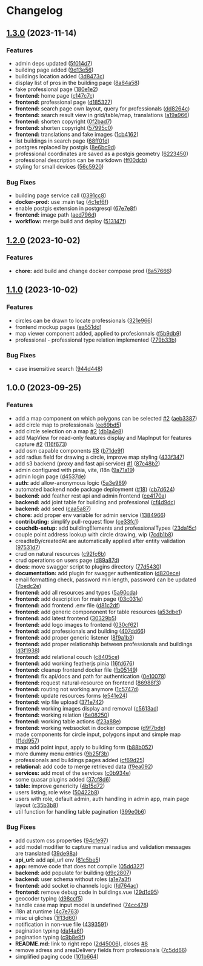 # Changelog

## [1.3.0](https://github.com/EPFL-ENAC/ALICE-ETHZ-AREMA/compare/v1.2.0...v1.3.0) (2023-11-14)


### Features

* admin deps updated ([5f014d7](https://github.com/EPFL-ENAC/ALICE-ETHZ-AREMA/commit/5f014d7404f15d0a555a9a09d01ed36c04c53fbd))
* building page added ([9d13e56](https://github.com/EPFL-ENAC/ALICE-ETHZ-AREMA/commit/9d13e569289f2c648cf6f30989937202d997933b))
* buildings location added ([3d8473c](https://github.com/EPFL-ENAC/ALICE-ETHZ-AREMA/commit/3d8473c18618380d41574a0503e24a5c406e644c))
* display list of pros in the building page ([8a84a58](https://github.com/EPFL-ENAC/ALICE-ETHZ-AREMA/commit/8a84a5851d09727a522b7a5b9f6d255cdfd04488))
* fake professional page ([180e1e2](https://github.com/EPFL-ENAC/ALICE-ETHZ-AREMA/commit/180e1e28739e778bbf3c81dbf77eea4aac72e597))
* **frontend:** home page ([c147c7c](https://github.com/EPFL-ENAC/ALICE-ETHZ-AREMA/commit/c147c7c85eb854bff536bd71259cb14a37dd6b69))
* **frontend:** professional page ([d185327](https://github.com/EPFL-ENAC/ALICE-ETHZ-AREMA/commit/d185327a8d7cd29955865f0b2e04f2961dbd5ae2))
* **frontend:** search page own layout, query for professionals ([dd8264c](https://github.com/EPFL-ENAC/ALICE-ETHZ-AREMA/commit/dd8264cbe4eac00bdcf25d223fcff1f768c17fce))
* **frontend:** search result view in grid/table/map, translations ([a19a966](https://github.com/EPFL-ENAC/ALICE-ETHZ-AREMA/commit/a19a966c05d20695530a4068b98408ce636c8524))
* **frontend:** shorten copyright ([0f2bad7](https://github.com/EPFL-ENAC/ALICE-ETHZ-AREMA/commit/0f2bad7465825d16d7953dfa6bad57b6a9e3e870))
* **frontend:** shorten copyright ([57995c0](https://github.com/EPFL-ENAC/ALICE-ETHZ-AREMA/commit/57995c075840814d493bd002f88ed31a7a164e03))
* **frontend:** translations and fake images ([1cb4162](https://github.com/EPFL-ENAC/ALICE-ETHZ-AREMA/commit/1cb416264b2ab79ffaebe2afc1448ddbe6aaaebe))
* list buildings in search page ([68ff01d](https://github.com/EPFL-ENAC/ALICE-ETHZ-AREMA/commit/68ff01dad5fe93b07d5bde5895e858b1792f0665))
* postgres replaced by postgis ([8e6bc9d](https://github.com/EPFL-ENAC/ALICE-ETHZ-AREMA/commit/8e6bc9d66ab3757b4f00ddcfe9bf91a5c1397a1e))
* professional coordinates are saved as a postgis geometry ([6223450](https://github.com/EPFL-ENAC/ALICE-ETHZ-AREMA/commit/622345097feb5cf746ca0691bb04ded9aa266fe0))
* professional description can be markdown ([ff00dcb](https://github.com/EPFL-ENAC/ALICE-ETHZ-AREMA/commit/ff00dcbbd5a58316f76f7edfeb8c22e44c035c12))
* styling for small devices ([56c5920](https://github.com/EPFL-ENAC/ALICE-ETHZ-AREMA/commit/56c5920b79b8009473f611a8b94c0f07ea711646))


### Bug Fixes

* building page service call ([0391cc8](https://github.com/EPFL-ENAC/ALICE-ETHZ-AREMA/commit/0391cc8a0e5864aff86631b1b37d3fd87f1d280b))
* **docker-prod:** use :main tag ([4c1ef6f](https://github.com/EPFL-ENAC/ALICE-ETHZ-AREMA/commit/4c1ef6f58e9e7c784a40cf95bf17955eda1ea3c4))
* enable postgis extension in postgresql ([67e7e8f](https://github.com/EPFL-ENAC/ALICE-ETHZ-AREMA/commit/67e7e8fde3f8b79fc78a6044bfd7a4db907986c6))
* **frontend:** image path ([aed796d](https://github.com/EPFL-ENAC/ALICE-ETHZ-AREMA/commit/aed796d3d85f1a67b1b1e0ed5e9be2560b5d5c23))
* **workflow:** merge build and deploy ([513147f](https://github.com/EPFL-ENAC/ALICE-ETHZ-AREMA/commit/513147f5005e4aefc6d7aaf30059e19a4cd5d368))

## [1.2.0](https://github.com/EPFL-ENAC/ALICE-ETHZ-AREMA/compare/v1.1.0...v1.2.0) (2023-10-02)


### Features

* **chore:** add build and change docker compose prod ([8a57666](https://github.com/EPFL-ENAC/ALICE-ETHZ-AREMA/commit/8a576665cd9f773b71e6f530e7353a11ad45fd93))

## [1.1.0](https://github.com/EPFL-ENAC/ALICE-ETHZ-AREMA/compare/v1.0.1...v1.1.0) (2023-10-02)


### Features

* circles can be drawn to locate professionals ([321e966](https://github.com/EPFL-ENAC/ALICE-ETHZ-AREMA/commit/321e966d5f1a159f27c4f9ae966dcc7b95398d3f))
* frontend mockup pages ([ea551dd](https://github.com/EPFL-ENAC/ALICE-ETHZ-AREMA/commit/ea551dd3254644c7929e6585219622bc1dc5c37c))
* map viewer component added, applied to profesionnals ([f5b9db9](https://github.com/EPFL-ENAC/ALICE-ETHZ-AREMA/commit/f5b9db9e79f56d327097f60c8bff33670da51fe6))
* professional - professional type relation implemented ([779b33b](https://github.com/EPFL-ENAC/ALICE-ETHZ-AREMA/commit/779b33bf96a6972fb63719f33a80e2bc1114e26e))


### Bug Fixes

* case insensitive search ([944d448](https://github.com/EPFL-ENAC/ALICE-ETHZ-AREMA/commit/944d44826c1f47e63c5fc512b7a70a816a9f7164))

## 1.0.0 (2023-09-25)


### Features

* add a map component on which polygons can be selected [#2](https://github.com/EPFL-ENAC/ALICE-ETHZ-AREMA/issues/2) ([aeb3387](https://github.com/EPFL-ENAC/ALICE-ETHZ-AREMA/commit/aeb33879b068ee81827279faa51b4491dbca3c63))
* add circle map to professionals ([ee69bd5](https://github.com/EPFL-ENAC/ALICE-ETHZ-AREMA/commit/ee69bd5136271ac7e70b667687b3e7183f1772be))
* add circle selection on a map [#2](https://github.com/EPFL-ENAC/ALICE-ETHZ-AREMA/issues/2) ([db1a4e8](https://github.com/EPFL-ENAC/ALICE-ETHZ-AREMA/commit/db1a4e8ac131a6a3bdf613c1677bf02f731ce263))
* add MapView for read-only features display and MapInput for features capture [#2](https://github.com/EPFL-ENAC/ALICE-ETHZ-AREMA/issues/2) ([116f673](https://github.com/EPFL-ENAC/ALICE-ETHZ-AREMA/commit/116f6731f5007d219ed9cd414e385073ef84bc7c))
* add osm capable components [#8](https://github.com/EPFL-ENAC/ALICE-ETHZ-AREMA/issues/8) ([b71de9f](https://github.com/EPFL-ENAC/ALICE-ETHZ-AREMA/commit/b71de9fc134ad62af159fb5dc0c006e91b656137))
* add radius field for drawing a circle, improve map styling ([433f347](https://github.com/EPFL-ENAC/ALICE-ETHZ-AREMA/commit/433f34723cd5a03a891acfc58e5a856478d0a6e2))
* add s3 backend (proxy and fast api service) [#1](https://github.com/EPFL-ENAC/ALICE-ETHZ-AREMA/issues/1) ([87c48b2](https://github.com/EPFL-ENAC/ALICE-ETHZ-AREMA/commit/87c48b29ee0ddbe140cf6c2135834031a799cc93))
* admin configured with pinia, vite, i18n ([9a71a19](https://github.com/EPFL-ENAC/ALICE-ETHZ-AREMA/commit/9a71a19094d70e7b75919d4cd4fb69a61cd33730))
* admin login page ([d4537de](https://github.com/EPFL-ENAC/ALICE-ETHZ-AREMA/commit/d4537ded5c06f83bf10c8ed36c8a47b52dd0dcf8))
* **auth:** add allow-anonymous logic ([5a3e989](https://github.com/EPFL-ENAC/ALICE-ETHZ-AREMA/commit/5a3e989e7f5d61e8e58c416c273efe5b10fe027b))
* automated backend node package deployment ([#18](https://github.com/EPFL-ENAC/ALICE-ETHZ-AREMA/issues/18)) ([cb7d624](https://github.com/EPFL-ENAC/ALICE-ETHZ-AREMA/commit/cb7d624d0a5ebbf164b9cd58290ae2837c167f57))
* **backend:** add feather rest api and admin frontend ([ce4170a](https://github.com/EPFL-ENAC/ALICE-ETHZ-AREMA/commit/ce4170a3886e2b2a0890a20b030e24ba2c94dd0c))
* **backend:** add joint table for building and professional ([cf4d9dc](https://github.com/EPFL-ENAC/ALICE-ETHZ-AREMA/commit/cf4d9dcbe6e5d627cbe898774df1e838934e466e))
* **backend:** add seed ([caa5a87](https://github.com/EPFL-ENAC/ALICE-ETHZ-AREMA/commit/caa5a87fdb48c711d1562513cbd69b9aa408d0c7))
* **chore:** add proper env variable for admin service ([1384966](https://github.com/EPFL-ENAC/ALICE-ETHZ-AREMA/commit/138496662bde3861c1922ec4158c60502c379a33))
* **contributing:** simplify pull-request flow ([ce33fc1](https://github.com/EPFL-ENAC/ALICE-ETHZ-AREMA/commit/ce33fc1439d1b885566d6bd51e4ec4ebf04e5ab2))
* **couchdb-setup:** add buildingElements and professionalTypes ([23da15c](https://github.com/EPFL-ENAC/ALICE-ETHZ-AREMA/commit/23da15c5e99f6ab59d8e57718b31ec4dd128e9e1))
* couple point address lookup with circle drawing, wip ([7cdb1b8](https://github.com/EPFL-ENAC/ALICE-ETHZ-AREMA/commit/7cdb1b84fe244f29dffe4fda3c5af7f2a447ea0b))
* creadteBy/createdAt are automatically applied after entity validation ([97531d7](https://github.com/EPFL-ENAC/ALICE-ETHZ-AREMA/commit/97531d71f39ca0149f10d1bf64a2be94175ab7f4))
* crud on natural resources ([c92fc6b](https://github.com/EPFL-ENAC/ALICE-ETHZ-AREMA/commit/c92fc6b9a070ede99d62671fda90b684245640ef))
* crud operations on users page ([d89a87d](https://github.com/EPFL-ENAC/ALICE-ETHZ-AREMA/commit/d89a87d448dd990c6451496e4e04f9df8d3c8e43))
* **docs:** move swagger script to plugins directory ([77d5430](https://github.com/EPFL-ENAC/ALICE-ETHZ-AREMA/commit/77d543042b64f7cf562c8584392e61e0c631aec6))
* **documentation:** add plugin for swagger authentication ([d820ece](https://github.com/EPFL-ENAC/ALICE-ETHZ-AREMA/commit/d820ece380f4683230b302639f4504c18116b697))
* email formatting check, password min length, password can be updated ([7bedc2e](https://github.com/EPFL-ENAC/ALICE-ETHZ-AREMA/commit/7bedc2e3b373fc7b78a0105388efc8558f5e69ac))
* **frontend:** add all resources and types ([5a90cda](https://github.com/EPFL-ENAC/ALICE-ETHZ-AREMA/commit/5a90cda6395069484bc7588987f90aa362e350a9))
* **frontend:** add description for main page ([03c031e](https://github.com/EPFL-ENAC/ALICE-ETHZ-AREMA/commit/03c031e13c4663fd904f69a3540a8b14978186be))
* **frontend:** add frontend .env file ([d81c2df](https://github.com/EPFL-ENAC/ALICE-ETHZ-AREMA/commit/d81c2df107210f43685580678728b6d6326a40db))
* **frontend:** add generic compononent for table resources ([a53dbe1](https://github.com/EPFL-ENAC/ALICE-ETHZ-AREMA/commit/a53dbe113db760fc346509508761a68acebc85fa))
* **frontend:** add latest frontend ([30329b5](https://github.com/EPFL-ENAC/ALICE-ETHZ-AREMA/commit/30329b53b33d81f0834969d2124dd6ad12f8f0cd))
* **frontend:** add logo images to frontend ([030cf62](https://github.com/EPFL-ENAC/ALICE-ETHZ-AREMA/commit/030cf62a3c0a28bd7f4f103326d8f68b59271ee9))
* **frontend:** add professionals and building ([407dd66](https://github.com/EPFL-ENAC/ALICE-ETHZ-AREMA/commit/407dd667088e2a62cfd1b5a098cb2951d421c132))
* **frontend:** add proper generic listener ([8f9a1b3](https://github.com/EPFL-ENAC/ALICE-ETHZ-AREMA/commit/8f9a1b3b59e64ad18b64cc377a1f8791165df22e))
* **frontend:** add proper relationship between professionals and buildings ([d3f1938](https://github.com/EPFL-ENAC/ALICE-ETHZ-AREMA/commit/d3f193875ce7b573005849756c6e26d5bfcada9b))
* **frontend:** add relational couch ([c8405ce](https://github.com/EPFL-ENAC/ALICE-ETHZ-AREMA/commit/c8405ce520e2f00582104205750387a986e0498e))
* **frontend:** add working featherjs pinia ([16fd676](https://github.com/EPFL-ENAC/ALICE-ETHZ-AREMA/commit/16fd676da47698c3a6f1008d69f21e6ab2bd628f))
* **frontend:** cleanup frontend docker file ([fb05149](https://github.com/EPFL-ENAC/ALICE-ETHZ-AREMA/commit/fb051494e80a2c3ffa36a67eec87754ac15f2815))
* **frontend:** fix api/docs and path for authentication ([0e10078](https://github.com/EPFL-ENAC/ALICE-ETHZ-AREMA/commit/0e10078d8da7cfedd3fc7eb5d04982b6e965f70a))
* **frontend:** request natural-resource on frontend ([86988f3](https://github.com/EPFL-ENAC/ALICE-ETHZ-AREMA/commit/86988f30f3f85e16af122cd6404f7b69aca47c7e))
* **frontend:** routing not working anymore ([1c5747d](https://github.com/EPFL-ENAC/ALICE-ETHZ-AREMA/commit/1c5747d4b712aeeba2ee4be7f9690e77b7567b10))
* **frontend:** update resources forms ([e541e24](https://github.com/EPFL-ENAC/ALICE-ETHZ-AREMA/commit/e541e24e0fb28ac24687b663f5d584a4c6a77caf))
* **frontend:** wip file upload ([371e742](https://github.com/EPFL-ENAC/ALICE-ETHZ-AREMA/commit/371e742c6d9c448cdbd3ed92b553904d268df783))
* **frontend:** working images display and removal ([c5613ad](https://github.com/EPFL-ENAC/ALICE-ETHZ-AREMA/commit/c5613adfd6aaede73ae914f33e20bbbad6b15468))
* **frontend:** working relation ([6e08250](https://github.com/EPFL-ENAC/ALICE-ETHZ-AREMA/commit/6e0825076be26275dede65f856e9dc0d683e33a4))
* **frontend:** working table actions ([f23a88e](https://github.com/EPFL-ENAC/ALICE-ETHZ-AREMA/commit/f23a88ec68bf7249a401777041c2b451103821be))
* **frontend:** working websocket in docker compose ([d9f7bde](https://github.com/EPFL-ENAC/ALICE-ETHZ-AREMA/commit/d9f7bdebda521a46c2d23555ea7f33e9633aa540))
* made components for circle input, polygons input and simple map ([f1dd957](https://github.com/EPFL-ENAC/ALICE-ETHZ-AREMA/commit/f1dd9570e24d1fc3a1f16f3eaa3f6034d51e8444))
* **map:** add point input, apply to building form ([b88b052](https://github.com/EPFL-ENAC/ALICE-ETHZ-AREMA/commit/b88b052ae119e3117e89668b63df4a7a89604f1c))
* more dummy menu entries ([9b25f3b](https://github.com/EPFL-ENAC/ALICE-ETHZ-AREMA/commit/9b25f3bff7090acdb70ebdec846bbc5fbbfb732b))
* professionals and buildings pages added ([cf69d25](https://github.com/EPFL-ENAC/ALICE-ETHZ-AREMA/commit/cf69d2572690f42518739924296cd6e9fadd83c6))
* **relational:** add code to merge retrieved data ([f9ea092](https://github.com/EPFL-ENAC/ALICE-ETHZ-AREMA/commit/f9ea0921b8ff44e12b27624089357eaf61bb543a))
* **services:** add most of the services ([c0b934e](https://github.com/EPFL-ENAC/ALICE-ETHZ-AREMA/commit/c0b934e98c4e0e40537fb38b9e7b58edccf0c955))
* some quasar plugins added ([37cf8d6](https://github.com/EPFL-ENAC/ALICE-ETHZ-AREMA/commit/37cf8d613903b753a91637c470dbf7ac10921b30))
* **table:** improve genericity ([4b15d72](https://github.com/EPFL-ENAC/ALICE-ETHZ-AREMA/commit/4b15d726f8e15f883377cb8687e8aebc690b888f))
* users listing, role wise ([50422b8](https://github.com/EPFL-ENAC/ALICE-ETHZ-AREMA/commit/50422b8d66b52b51d703b06bf85289b420070d3a))
* users with role, default admin, auth handling in admin app, main page layout ([c35b3b8](https://github.com/EPFL-ENAC/ALICE-ETHZ-AREMA/commit/c35b3b8e29f63235bfec4368b2c60d693b6de02f))
* util function for handling table pagination ([399e0b6](https://github.com/EPFL-ENAC/ALICE-ETHZ-AREMA/commit/399e0b6ad8dc71e7a10e2db00ed237894d7b4395))


### Bug Fixes

* add custom css properties ([94cfe97](https://github.com/EPFL-ENAC/ALICE-ETHZ-AREMA/commit/94cfe97148edd88920561fd14fec0eaf6982dbca))
* add model modifier to capture manual radius and validation messages are translated ([39de98a](https://github.com/EPFL-ENAC/ALICE-ETHZ-AREMA/commit/39de98ab931174201a75df3daa4b1ec26f532ff4))
* **api_url:** add api_url env ([61c5be5](https://github.com/EPFL-ENAC/ALICE-ETHZ-AREMA/commit/61c5be5fa12ba39a153c9099d706a8441a1ad5f9))
* **app:** remove code that does not compile ([05dd327](https://github.com/EPFL-ENAC/ALICE-ETHZ-AREMA/commit/05dd327394048438611cf0abf7e960abe50f962f))
* **backend:** add populate for building ([d9c2807](https://github.com/EPFL-ENAC/ALICE-ETHZ-AREMA/commit/d9c2807caad7201ba4eefbfb41bcb0ce6026a948))
* **backend:** user schema without roles ([a1e7a3f](https://github.com/EPFL-ENAC/ALICE-ETHZ-AREMA/commit/a1e7a3f82a4d29d241bd0d2048b2f8ce271535e5))
* **frontend:** add socket io channels logic ([fd764ac](https://github.com/EPFL-ENAC/ALICE-ETHZ-AREMA/commit/fd764ac90ffb63a4b2892211f46585be8ecc236c))
* **frontend:** remove debug code in buildings.vue ([29d1d95](https://github.com/EPFL-ENAC/ALICE-ETHZ-AREMA/commit/29d1d9596f3b37abb210b14e12acb21a459382af))
* geocoder typing ([d98ccf5](https://github.com/EPFL-ENAC/ALICE-ETHZ-AREMA/commit/d98ccf5c3c03f457c3c8731b12b2fe21c0c53ea1))
* handle case map input model is undefined ([74cc478](https://github.com/EPFL-ENAC/ALICE-ETHZ-AREMA/commit/74cc4789b883f6d27378611891ef176ef10c31ef))
* i18n at runtime ([4c7e763](https://github.com/EPFL-ENAC/ALICE-ETHZ-AREMA/commit/4c7e76392b925da865230ae15fa6e912e018e212))
* misc ui gliches ([1f13d60](https://github.com/EPFL-ENAC/ALICE-ETHZ-AREMA/commit/1f13d60fd7c6c56c47a760aea9c257974f14a42a))
* notification in non-vue file ([4393591](https://github.com/EPFL-ENAC/ALICE-ETHZ-AREMA/commit/4393591dd7116f142eb3198897c83af2a9dcb106))
* pagination typing ([daf4a6f](https://github.com/EPFL-ENAC/ALICE-ETHZ-AREMA/commit/daf4a6f6f8bdd46789603d4f34fcd1a5d93ed9cf))
* pagination typing ([c9b8e9f](https://github.com/EPFL-ENAC/ALICE-ETHZ-AREMA/commit/c9b8e9f2ea244f4e71e4fbf9f7140d35c17a7c9b))
* **README.md:** link to right repo ([2d45006](https://github.com/EPFL-ENAC/ALICE-ETHZ-AREMA/commit/2d45006d82c298a82dee7394391ee835b11cda9b)), closes [#8](https://github.com/EPFL-ENAC/ALICE-ETHZ-AREMA/issues/8)
* remove adress and areaDelivery fields from professionals ([7c5dd66](https://github.com/EPFL-ENAC/ALICE-ETHZ-AREMA/commit/7c5dd66d2eea3a23b28b1e3b2b343c05050bb7de))
* simplified paging code ([101b664](https://github.com/EPFL-ENAC/ALICE-ETHZ-AREMA/commit/101b6644947c17d9ece34acde0c6fcdabcd71bb0))
